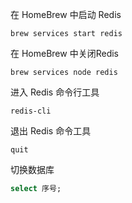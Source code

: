 
在 HomeBrew 中启动 Redis
```shell
brew services start redis
```

在 HomeBrew 中关闭Redis
```shell
brew services node redis
```

进入 Redis 命令行工具
```shell
redis-cli
```

退出 Redis 命令工具
```shell
quit
```

切换数据库
```sql
select 序号;

